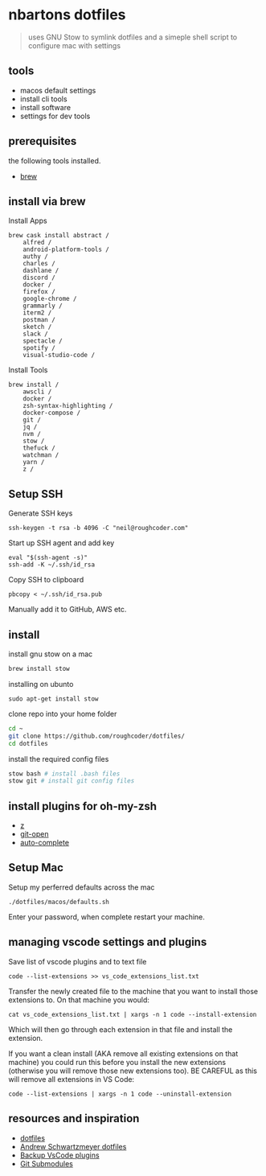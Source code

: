 # nbartons dotfiles

> uses GNU Stow to symlink dotfiles and a simeple shell script to configure mac with settings

## tools

- macos default settings
- install cli tools
- install software
- settings for dev tools

## prerequisites

the following tools installed.

- [brew](https://brew.sh)

## install via brew

Install Apps

```
brew cask install abstract /
    alfred /
    android-platform-tools /
    authy /
    charles /
    dashlane /
    discord /
    docker /
    firefox /
    google-chrome /
    grammarly /
    iterm2 /
    postman /
    sketch /
    slack /
    spectacle /
    spotify /
    visual-studio-code /
```

Install Tools

```
brew install /
    awscli /
    docker /
    zsh-syntax-highlighting /
    docker-compose /
    git /
    jq /
    nvm /
    stow /
    thefuck / 
    watchman /
    yarn /
    z /
```

## Setup SSH

Generate SSH keys

```
ssh-keygen -t rsa -b 4096 -C "neil@roughcoder.com"
```

Start up SSH agent and add key

```
eval "$(ssh-agent -s)"
ssh-add -K ~/.ssh/id_rsa
```

Copy SSH to clipboard 

```
pbcopy < ~/.ssh/id_rsa.pub
```

Manually add it to GitHub, AWS etc.


## install

install gnu stow on a mac
```bash
brew install stow
```
installing on ubunto
```
sudo apt-get install stow
```

clone repo into your home folder
```bash
cd ~
git clone https://github.com/roughcoder/dotfiles/
cd dotfiles
```

install the required config files
```bash
stow bash # install .bash files
stow git # install git config files
```

## install plugins for oh-my-zsh

- [z](https://github.com/agkozak/zsh-z)
- [git-open](https://github.com/paulirish/git-open)
- [auto-complete](https://github.com/zsh-users/zsh-syntax-highlighting/blob/master/INSTALL.md#oh-my-zsh)


## Setup Mac

Setup my perferred defaults across the mac

```
./dotfiles/macos/defaults.sh
```

Enter your password, when complete restart your machine.

## managing vscode settings and plugins

Save list of vscode plugins and to text  file

```
code --list-extensions >> vs_code_extensions_list.txt
```

Transfer the newly created file to the machine that you want to install those extensions to. On that machine you would:

```
cat vs_code_extensions_list.txt | xargs -n 1 code --install-extension
```

Which will then go through each extension in that file and install the extension.

If you want a clean install (AKA remove all existing extensions on that machine) you could run this before you install the new extensions (otherwise you will remove those new extensions too). BE CAREFUL as this will remove all extensions in VS Code:

```
code --list-extensions | xargs -n 1 code --uninstall-extension
```

## resources and inspiration

- [dotfiles](http://dotfiles.github.io/)
- [Andrew Schwartzmeyer dotfiles](https://github.com/andschwa/dotfiles)
- [Backup VsCode plugins](https://superuser.com/questions/1080682/how-do-i-back-up-my-vs-code-settings-and-list-of-installed-extensions)
- [Git Submodules](https://chrisjean.com/git-submodules-adding-using-removing-and-updating/)